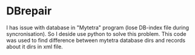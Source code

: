 # DBrepair

I has issue with database in "Mytetra" program (lose DB-index file during syncronisation). So I deside use
python to solve this problem.
This code was used to find difference between mytetra database dirs and records about it dirs in xml file.
